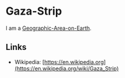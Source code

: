 # Gaza-Strip

I am a [Geographic-Area-on-Earth](140000086.md).

## Links

- Wikipedia: [https://en.wikipedia.org](https://en.wikipedia.org/wiki/Gaza_Strip)
